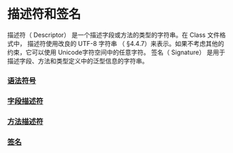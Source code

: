 # 描述符和签名


描述符（ Descriptor） 是一个描述字段或方法的类型的字符串。在 Class 文件格式中， 描述符使用改良的 UTF-8 字符串 （ §4.4.7）来表示。如果不考虑其他的约束，它可以使用 Unicode字符空间中的任意字符。
签名（ Signature） 是用于描述字段、方法和类型定义中的泛型信息的字符串。 

### [语法符号](Grammar.md)

### [字段描述符](FieldDescriptor.md)

### [方法描述符](MethodDescriptor.md)

### [签名](Signatures.md)



